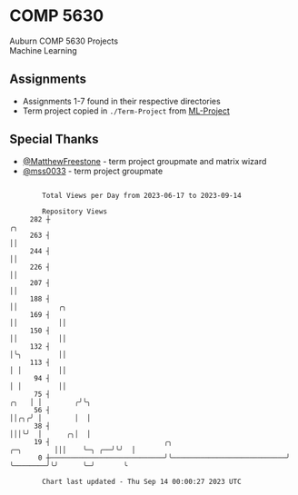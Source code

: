 # COMP 5630
Auburn COMP 5630 Projects  
Machine Learning

## Assignments
- Assignments 1-7 found in their respective directories
- Term project copied in `./Term-Project` from [ML-Project](https://github.com/wumphlett/ML-Project)

## Special Thanks
- [@MatthewFreestone](https://github.com/MatthewFreestone) - term project groupmate and matrix wizard
- [@mss0033](https://github.com/mss0033) - term project groupmate

```

        Total Views per Day from 2023-06-17 to 2023-09-14

        Repository Views
     282 ┼                                                                          ╭╮
     263 ┤                                                                          ││
     244 ┤                                                                          ││
     226 ┤                                                                          ││
     207 ┤                                                                          ││
     188 ┤                                                                          ││          ╭╮
     169 ┤                                                                          ││          ││
     150 ┤                                                                          ││          ││
     132 ┤                                                                          │╰╮         ││
     113 ┤                                                                          │ │         ││
      94 ┤                                                                          │ │         ││
      75 ┤                                                                     ╭╮   │ │        ╭╯╰╮
      56 ┤                                                                     ││╭╮╭╯ │        │  │
      38 ┤                                                                     │││╰╯  │      ╭╮│  │
      19 ┤                            ╭╮                            ╭─╮        │││    ╰─╮ ╭──╯╰╯  │
       0 ┼────────────────────────────╯╰────────────────────────────╯ ╰────────╯╰╯      ╰─╯       ╰

        Chart last updated - Thu Sep 14 00:00:27 2023 UTC
        
```
